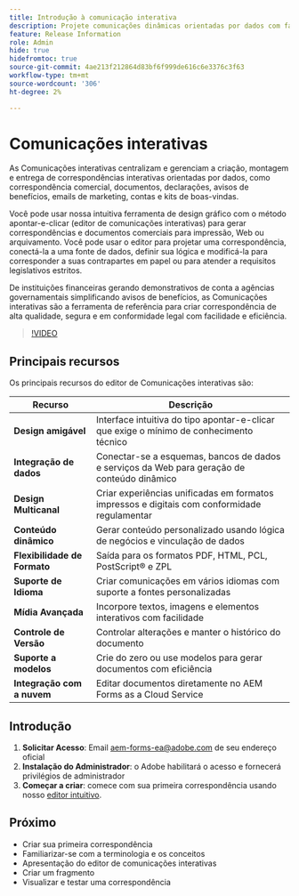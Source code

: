 ```yaml
---
title: Introdução à comunicação interativa
description: Projete comunicações dinâmicas orientadas por dados com facilidade com as Comunicações interativas da AEM Forms
feature: Release Information
role: Admin
hide: true
hidefromtoc: true
source-git-commit: 4ae213f212864d83bf6f999de616c6e3376c3f63
workflow-type: tm+mt
source-wordcount: '306'
ht-degree: 2%

---
```



# Comunicações interativas

As Comunicações interativas centralizam e gerenciam a criação, montagem e entrega de correspondências interativas orientadas por dados, como correspondência comercial, documentos, declarações, avisos de benefícios, emails de marketing, contas e kits de boas-vindas.

Você pode usar nossa intuitiva ferramenta de design gráfico com o método apontar-e-clicar (editor de comunicações interativas) para gerar correspondências e documentos comerciais para impressão, Web ou arquivamento. Você pode usar o editor para projetar uma correspondência, conectá-la a uma fonte de dados, definir sua lógica e modificá-la para corresponder a suas contrapartes em papel ou para atender a requisitos legislativos estritos.

De instituições financeiras gerando demonstrativos de conta a agências governamentais simplificando avisos de benefícios, as Comunicações interativas são a ferramenta de referência para criar correspondência de alta qualidade, segura e em conformidade legal com facilidade e eficiência.

>[!VIDEO](https://video.tv.adobe.com/v/3444094/)

<!-- ![Interactive Communication Editor](/help/assets/ic-editor.png)

-->

## Principais recursos

Os principais recursos do editor de Comunicações interativas são:

| Recurso | Descrição |
|------------|-------------|
| **Design amigável** | Interface intuitiva do tipo apontar-e-clicar que exige o mínimo de conhecimento técnico |
| **Integração de dados** | Conectar-se a esquemas, bancos de dados e serviços da Web para geração de conteúdo dinâmico |
| **Design Multicanal** | Criar experiências unificadas em formatos impressos e digitais com conformidade regulamentar |
| **Conteúdo dinâmico** | Gerar conteúdo personalizado usando lógica de negócios e vinculação de dados |
| **Flexibilidade de Formato** | Saída para os formatos PDF, HTML, PCL, PostScript® e ZPL |
| **Suporte de Idioma** | Criar comunicações em vários idiomas com suporte a fontes personalizadas |
| **Mídia Avançada** | Incorpore textos, imagens e elementos interativos com facilidade |
| **Controle de Versão** | Controlar alterações e manter o histórico do documento |
| **Suporte a modelos** | Crie do zero ou use modelos para gerar documentos com eficiência |
| **Integração com a nuvem** | Editar documentos diretamente no AEM Forms as a Cloud Service |


## Introdução

1. **Solicitar Acesso**: Email [aem-forms-ea@adobe.com](mailto:aem-forms-ea@adobe.com) de seu endereço oficial
2. **Instalação do Administrador**: o Adobe habilitará o acesso e fornecerá privilégios de administrador
3. **Começar a criar**: comece com sua primeira correspondência usando nosso [editor intuitivo](https://video.tv.adobe.com/v/3444094/).



<!-- 


The Interactive Communication editor runs in any modern browser. It can be used to: 

* generate dynamic data-driven documents or correspondences and customized business documents or correspondences for print, web, or archival. 

* develop PDF documents for integration into existing workflows by binding communications to adaptive forms, XML schemas, XML sample files, databases, and web services. 

* integrate business data and render communications as a number of file types, including Adobe PDF, HTML, and printing for PCL, Adobe PostScript&reg; and Zebra (ZPL) printers.

* create interactive data capture applications by leading users through a series of visually appealing and streamlined panels, improving usability and reducing data entry errors.

## Key Features of the editor 

* **User-Friendly Interface**: The Interactive Communication editor features a point-and-click design tool that is easy to use, allowing designers to create professional communications without extensive technical knowledge.

* **Design Flexibility**: Users can design communications that match both paper and digital formats, ensuring consistency and compliance with legislative requirements.

* **Data Integration**: The tool seamlessly connects communication fields to various data sources, including XML schemas, sample files, databases, and web services.

* **Logic Definition**: Designers can define intricate logic within their communications, enhancing functionality and interactivity. 

* **Communication Creation**: Create a communication from scratch or from a template, offering flexibility and efficiency in document generation.

* **Rich Media Integration**: Add text, images, and art to your communications, creating visually appealing and engaging communication.

* **Seamless Editing**: Edit your communication documents saved in AEM Forms as a Cloud Service, ensuring easy access and continuous updates.

* **Change Tracking**: Track and review changes, maintaining a clear record of document modifications and ensuring version control.


![Output Formats and Usages](/help/assets/interactive-communication.png){align="center"}

## Usage across AEM Forms

Documents, templates, or designs created in Interactive Communication editor offer several key applications:

| **Usage**                                      | **Description**                                                                 |
|-------------------------------------------------|---------------------------------------------------------------------------------|
| PDF Document or Correspondence Creation                          | Used to generate PDF documents or correspondence for various business needs.                      |
| Document of Record Templates                   | Serves as custom templates for Documents of Record.                    |
| AEM Forms Communication APIs                   | Used as a template for various AEM Forms Communication APIs for seamless integration and automation. |


## Onboarding

The Interactive Communication editor is available for free to AEM Forms as a Cloud Service customers. You can write to mailto:aem-forms-ea@adobe.com from your official address to request access.

Adobe enables access for your organization and provide required privileges to the person designated as administrator in your organization. 

## Supported languages 

You can use the editor to create communication in languages of your choice. You can also use custom fonts in a communication. 


<!-- Communications that are created in Interactive Communication Editor can be merged with business data and rendered as a number of file types, including Adobe PDF, HTML, and printing for PCL, Adobe PostScript&reg; and Zebra (ZPL) printers.

Communication author can fill fields of a communication to personalize it for a reciever and print it, or print and fill the communication by hand. 

Communication developers can also use Interactive Communication Editor to create applications that generate dynamic, data-driven documents and produce customized business documents for print, web, or archival. 

Using communication designs, developers can create, interactive data capture applications by leading users through a series of visually appealing and streamlined panels, improving usability and reducing data entry errors. 

You can also build and maintain data capture solutions that read from, validate against, and add to corporate data sources. 

With Interactive Communication, you can integrate PDF documents into existing workflows by binding forms to XML schemas, XML sample files, databases, and web services. Forms and documents that are created in Designer can be merged with business data and rendered as a number of file types, including Adobe PDF, HTML, and printing for PCL, Adobe PostScript&reg; and Zebra (ZPL) printers. -->

## Próximo

* Criar sua primeira correspondência
* Familiarizar-se com a terminologia e os conceitos
* Apresentação do editor de comunicações interativas
* Criar um fragmento
* Visualizar e testar uma correspondência

